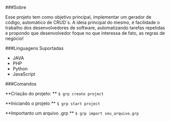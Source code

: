 ###Sobre

Esse projeto tem como objetivo principal, implementar um gerador de código, automático de CRUD´s. A ideia principal do mesmo, é facilidade o trabalho dos desenvolvedores de software, automatizando tarefas repetidas e propondo que desenvolvedor foque no que interessa de fato, as regras de negócio! 

###Linguagens Suportadas
- JAVA
- PHP
- Python
- JavaScript

###Comandos


**Criação do projeto:
**
`$ grp create project`

**Iniciando o projeto
**
`$ grp start project`

**Importanto um arquivo .grp
**
`$ grp import seu_arquivo.grp`

